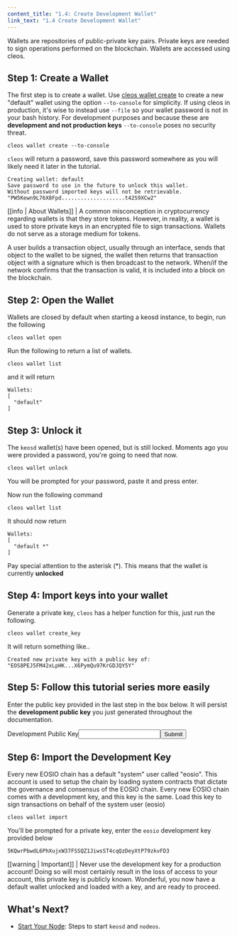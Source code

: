```yaml
---
content_title: "1.4: Create Development Wallet"
link_text: "1.4 Create Development Wallet"
---
```


Wallets are repositories of public-private key pairs. Private keys are needed to sign operations performed on the blockchain. Wallets are accessed using cleos.
## Step 1: Create a Wallet
The first step is to create a wallet. Use [cleos wallet create]() to create a new "default" wallet using the option `--to-console` for simplicity. If using cleos in production, it's wise to instead use `--file` so your wallet password is not in your bash history. For development purposes and because these are **development and not production keys** `--to-console` poses no security threat.

```shell
cleos wallet create --to-console
```
`cleos` will return a password, save this password somewhere as you will likely need it later in the tutorial.

```
Creating wallet: default
Save password to use in the future to unlock this wallet.
Without password imported keys will not be retrievable.
"PW5Kewn9L76X8Fpd....................t42S9XCw2"
```
[[info | About Wallets]]
| A common misconception in cryptocurrency regarding wallets is that they store tokens. However, in reality, a wallet is used to store private keys in an encrypted file to sign transactions. Wallets do not serve as a storage medium for tokens.

A user builds a transaction object, usually through an interface, sends that object to the wallet to be signed, the wallet then returns that transaction object with a signature which is then broadcast to the network. When/if the network confirms that the transaction is valid, it is included into a block on the blockchain.

## Step 2: Open the Wallet
Wallets are closed by default when starting a keosd instance, to begin, run the following


```shell
cleos wallet open
```
Run the following to return a list of wallets.


```text
cleos wallet list
```
and it will return

```
Wallets:
[
  "default"
]
```
## Step 3: Unlock it
The `keosd` wallet(s) have been opened, but is still locked. Moments ago you were provided a password, you're going to need that now.

```text
cleos wallet unlock
```
You will be prompted for your password, paste it and press enter.

Now run the following command

```text
cleos wallet list
```
It should now return

```
Wallets:
[
  "default *"
]
```

Pay special attention to the asterisk (\*). This means that the wallet is currently **unlocked**
## Step 4:  Import keys into your wallet
Generate a private key, `cleos` has a helper function for this, just run the following.


```text
cleos wallet create_key
```
It will return something like..

```
Created new private key with a public key of: "EOS8PEJ5FM42xLpHK...X6PymQu97KrGDJQY5Y"
```
## Step 5: Follow this tutorial series more easily
Enter the public key provided in the last step in the box below. It will persist the **development public key** you just generated throughout the documentation.

<div class="eosio-helper-box"><form id="YOUR_PUBLIC_KEY"><label>Development Public Key</label><input class="helper-cookie" name="YOUR_PUBLIC_KEY" type="text" /><input type="submit" /><span></span></form></div>

## Step 6: Import the Development Key
Every new EOSIO chain has a default "system" user called "eosio". This account is used to setup the chain by loading system contracts that dictate the governance and consensus of the EOSIO chain. Every new EOSIO chain comes with a development key, and this key is the same. Load this key to sign transactions on behalf of the system user (eosio)

```shell
cleos wallet import
```
You'll be prompted for a private key, enter the `eosio` development key provided below

```
5KQwrPbwdL6PhXujxW37FSSQZ1JiwsST4cqQzDeyXtP79zkvFD3
```

[[warning | Important]]
| Never use the development key for a production account! Doing so will most certainly result in the loss of access to your account, this private key is publicly known.
Wonderful, you now have a default wallet unlocked and loaded with a key, and are ready to proceed.

## What's Next?
- [Start Your Node](./06_start-your-node-setup.md): Steps to start `keosd` and `nodeos`.
